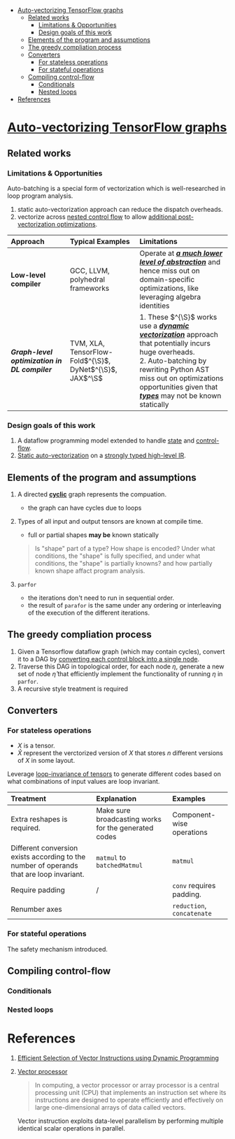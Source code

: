 <!-- vscode-markdown-toc -->

- [Auto-vectorizing TensorFlow graphs](#auto-vectorizing-tensorflow-graphs)
  - [Related works](#related-works)
    - [Limitations & Opportunities](#limitations--opportunities)
    - [Design goals of this work](#design-goals-of-this-work)
  - [Elements of the program and assumptions](#elements-of-the-program-and-assumptions)
  - [The greedy compliation process](#the-greedy-compliation-process)
  - [Converters](#converters)
    - [For stateless operations](#for-stateless-operations)
    - [For stateful operations](#for-stateful-operations)
  - [Compiling control-flow](#compiling-control-flow)
    - [Conditionals](#conditionals)
    - [Nested loops](#nested-loops)
- [References](#references)

<!-- vscode-markdown-toc-config
    numbering=true
    autoSave=true
    /vscode-markdown-toc-config -->
<!-- /vscode-markdown-toc -->

# [Auto-vectorizing TensorFlow graphs](https://arxiv.org/pdf/1903.04243.pdf)

## Related works

### Limitations & Opportunities

Auto-batching is a special form of vectorization which is well-researched in loop program analysis.

1. static auto-vectorization approach can reduce the dispatch overheads.
1. vectorize across <ins>nested control flow</ins> to allow <ins>additional post-vectorization optimizations</ins>.

|Approach|Typical Examples|Limitations|
|:-|:-|:-|
|**Low-level compiler**|GCC, LLVM, polyhedral frameworks|Operate at <ins>***a much lower level of abstraction***</ins> and hence miss out on domain-specific optimizations, like leveraging algebra identities|
|***Graph-level optimization in DL compiler***|TVM, XLA, TensorFlow-Fold$^{\S}$, DyNet$^{\S}$, JAX$^\S$|1. These $^{\S}$ works use a <ins>***dynamic vectorization***</ins> approach that potentially incurs huge overheads. <br>2. Auto-batching by rewriting Python AST miss out on optimizations opportunities given that <ins>***types***</ins> may not be known statically|

### Design goals of this work

1. A dataflow programming model extended to handle <ins>state</ins> and <ins>control-flow</ins>.
1. <ins>Static auto-vectorization</ins> on a <ins>strongly typed high-level IR</ins>.

## Elements of the program and assumptions

1. A directed <ins>**cyclic**</ins> graph represents the compuation.
    - the graph can have cycles due to loops
1. Types of all input and output tensors are known at compile time.
    - full or partial shapes **may be** known statically

    >Is "shape" part of a type? How shape is encoded? Under what conditions, the "shape" is fully specified, and under what conditions, the "shape" is partially knowns? and how partially known shape affact program analysis.

1. `parfor`
    - the iterations don't need to run in sequential order.
    - the result of `parafor` is the same under any ordering or interleaving of the execution of the different iterations.

## The greedy compliation process

1. Given a Tensorflow dataflow graph (which may contain cycles), convert it to a DAG by <ins>converting each control block into a single node</ins>.
1. Traverse this DAG in topological order, for each node $\eta$, generate a new set of node $\hat{\eta}$ that efficiently implement the functionality of running $\eta$ in `parfor`.
1. A recursive style treatment is required 

## Converters

### For stateless operations

- $X$ is a tensor.
- $\hat{X}$ represent the verctorized version of $X$ that stores $n$ different versions of $X$ in some layout.

Leverage <ins>loop-invariance of tensors</ins> to generate different codes based on what combinations of input values are loop invariant.

|Treatment|Explanation|Examples|
|:--|:--|:--|
|Extra reshapes is required.|Make sure broadcasting works for the generated codes|Component-wise operations|
|Different conversion exists according to the number of operands that are loop invariant.|`matmul` to `batchedMatmul`|`matmul`|
|Require padding|/|`conv` requires padding.
|Renumber axes||`reduction`, `concatenate`|

### For stateful operations

The safety mechanism introduced.

## Compiling control-flow

### Conditionals

### Nested loops

# References

1. [Efficient Selection of Vector Instructions using Dynamic Programming](https://www.cs.rice.edu/~vs3/PDF/Barik-Zhao-Sarkar-MICRO-2010.pdf)
1. [Vector processor](https://en.wikipedia.org/wiki/Vector_processor)
    >In computing, a vector processor or array processor is a central processing unit (CPU) that implements an instruction set where its instructions are designed to operate efficiently and effectively on large one-dimensional arrays of data called vectors.

    Vector instruction exploits data-level parallelism by performing multiple identical scalar operations in parallel.